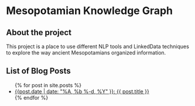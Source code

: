 # Mesopotamian Knowledge Graph 

## About the project

This project is a place to use different NLP tools and LinkedData techniques to explore the way ancient Mesopotamians organized information. 

## List of Blog Posts 

<ul>
    {% for post in site.posts %}
    <li>
    <a href="{{ post.url }}">{{post.date | date: "%A, %b %-d, %Y" }}: {{ post.title }} </a> 
    </li>
    {% endfor %}
</ul>
